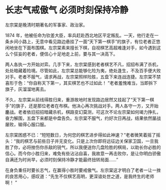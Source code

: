 # 长志气戒傲气 必须时刻保持冷静
左宗棠是晚清时期著名的军事家、政治家。

1874 年，他被任命为钦差大臣，率兵赶赴西北地区平定叛乱。一天，他行走在一条乡间小路上，无意中看见路边悬挂了一面“天下第一棋手”的旗子，有位老者正悠闲地坐在下面布围棋。左宗棠素来擅长下棋，自视棋艺高超难逢对手，如今遇到这么个狂妄的老者，便信心十足地走上前，要与其一决高下。

两人各执一方开始对弈。几手下来，左宗棠感到老者棋艺不凡，招招布满了杀机，处处暗藏着险境。尽管如此，左宗棠总能够化险为夷，绝处逢生，不及百手便大败对手。老者不服气，请求再战，左宗棠照样险胜，五盘下来连战连捷。左宗棠不禁喜形于色：“你自称天下第一，其实棋艺也不过如此！ ”老者羞愧难当，当即拆下旗子，灰溜溜地离去。

不久，左宗棠从前线得胜归来，重游故地时发现路边居然又挂起了“天下第一棋手”的旗子，还是那位老者在布棋。他决心再次挑战对手。两人各守一方，又开始鏖战。老者依旧招招暗藏杀机，棋路变幻莫测，可这次不论左宗棠如何竭力挣扎，奋力解围，五盘下来都是中盘告负。左宗棠不服气，约好次日再战，结果依然屡战屡败，输得心服口服。

左宗棠困惑不已：“短短数日，为何您的棋艺进步得如此神速？”老者微笑着摇了摇头：“我的棋艺与前些日子并无变化。只是上次你即将远征边关保家卫国，一旦我胜了你，必将挫伤你杀敌的锐气，所以我便送你几盘险胜的棋局，以助长你必胜的信心。而今你小胜归来，难免有些沾沾自喜，我故意一再击败你，是让你明白骄傲自满还为时尚早，必须时刻保持冷静才能最终扭转局面……”

在身负重任时要长志气，在赢得小胜时要戒傲气。左宗棠这才明白了老者一让一挫的良苦用心，感叹道：“先生不仅棋艺高明，更深谙处世之道，是我终生的老师啊！ ”